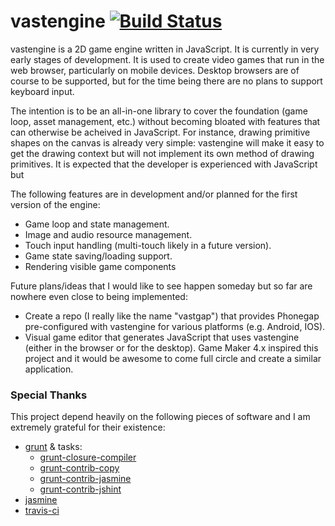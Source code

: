vastengine [![Build Status](https://travis-ci.org/Cynicollision/vastengine.svg?branch=master)](https://travis-ci.org/Cynicollision/vastengine)
==========

vastengine is a 2D game engine written in JavaScript. It is currently in very early stages of development. It is used to create video games that run in the web browser, particularly on mobile devices. Desktop browsers are of course to be supported, but for the time being there are no plans to support keyboard input. 

The intention is to be an all-in-one library to cover the foundation (game loop, asset management, etc.) without becoming bloated with features that can otherwise be acheived in JavaScript. For instance, drawing primitive shapes on the canvas is already very simple: vastengine will make it easy to get the drawing context but will not implement its own method of drawing primitives. It is expected that the developer is experienced with JavaScript but 

The following features are in development and/or planned for the first version of the engine:
* Game loop and state management.
* Image and audio resource management.
* Touch input handling (multi-touch likely in a future version).
* Game state saving/loading support.
* Rendering visible game components

Future plans/ideas that I would like to see happen someday but so far are nowhere even close to being implemented:
* Create a repo (I really like the name "vastgap") that provides Phonegap pre-configured with vastengine for various platforms (e.g. Android, IOS). 
* Visual game editor that generates JavaScript that uses vastengine (either in the browser or for the desktop). Game Maker 4.x inspired this project and it would be awesome to come full circle and create a similar application.

### Special Thanks
This project depend heavily on the following pieces of software and I am extremely grateful for their existence:
* [grunt](https://github.com/gruntjs/grunt) & tasks:
    * [grunt-closure-compiler](https://github.com/gmarty/grunt-closure-compiler)
    * [grunt-contrib-copy](https://github.com/gruntjs/grunt-contrib-copy)
    * [grunt-contrib-jasmine](https://github.com/gruntjs/grunt-contrib-jasmine)
    * [grunt-contrib-jshint](https://github.com/gruntjs/grunt-contrib-jshint)
* [jasmine](https://github.com/pivotal/jasmine)
* [travis-ci](https://travis-ci.org)
